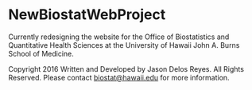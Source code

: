 # NewBiostatWebProject

Currently redesigning the website for the Office of Biostatistics and Quantitative Health Sciences 
at the University of Hawaii John A. Burns School of Medicine.

Copyright 2016 Written and Developed by Jason Delos Reyes. All Rights Reserved.
Please contact biostat@hawaii.edu for more information.
